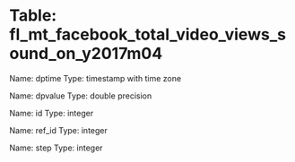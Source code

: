 Table: fl_mt_facebook_total_video_views_sound_on_y2017m04
=========================================================

Name: dptime
Type: timestamp with time zone

Name: dpvalue
Type: double precision

Name: id
Type: integer

Name: ref_id
Type: integer

Name: step
Type: integer


